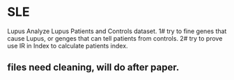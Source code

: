 # SLE
Lupus
Analyze Lupus Patients and Controls dataset. 
1# try to fine genes that cause Lupus, or genges that can tell patients from controls.
2# try to prove use IR in Index to calculate patients index.


## files need cleaning, will do after paper.
